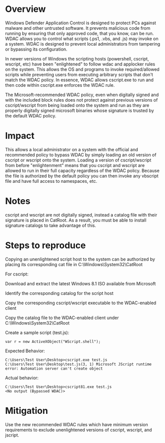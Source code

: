 # Overview

Windows Defender Application Control is designed to protect PCs against malware and other untrusted software. It prevents malicious code from running by ensuring that only approved code, that you know, can be run. WDAC allows you to control what scripts (.ps1, .vbs, and .js) may invoke on a system. WDAC is designed to prevent local administrators from tampering or bypassing its configuration.

In newer versions of Windows the scripting hosts (powershell, cscript, wscript, etc) have been "enlightened" to follow wdac and applocker rules on the system. This allows the OS and programs to invoke required/allowed scripts while preventing users from executing arbitrary scripts that don't match the WDAC policy. In essence, WDAC allows cscript.exe to run and then code within cscript.exe enforces the WDAC rule.

The Microsoft-recommended WDAC policy, even when digitally signed and with the included block rules does not protect against previous versions of cscript/wscript from being loaded onto the system and run as they are properly digitally signed microsoft binaries whose signature is trusted by the default WDAC policy.

# Impact

This allows a local administrator on a system with the official and recommended policy to bypass WDAC by simply loading an old version of cscript or wscript onto the system. Loading a version of cscript/wscript from before "enlightenment" means that you cscript and wscript are allowed to run in their full capacity regardless of the WDAC policy. Because the file is authorized by the default policy you can then invoke any vbscript file and have full access to namespaces, etc.

# Notes

cscript and wscript are not digitally signed, instead a catalog file with their signature is placed in CatRoot. As a result, you must be able to install signature catalogs to take advantage of this.

# Steps to reproduce

Copying an unenlightened script host to the system can be authorized by placing its corresponding cat file in C:\Windows\System32\CatRoot

For cscript:

Download and extract the latest Windows 8.1 ISO available from Microsoft

Identify the corresponding catalog for the script host

Copy the corresponding cscript/wscript executable to the WDAC-enabled client

Copy the catalog file to the WDAC-enabled client under C:\Windows\System32\CatRoot

Create a sample script (test.js):
```
var r = new ActiveXObject("WScript.shell");
```

Expected Behavior:

```
C:\Users\Test User\Desktop>cscript.exe test.js
C:\Users\Test User\Desktop\test.js(3, 1) Microsoft JScript runtime error: Automation server can't create object
```

Actual behavior:
```
C:\Users\Test User\Desktop>cscript81.exe test.js
<No output (Bypassed WDAC)>
```

# Mitigation

Use the new recommended WDAC rules which have minimum version requirements to exclude unenlightened versions of cscript, wscript, and jscript.
